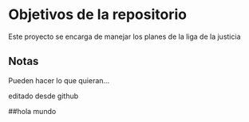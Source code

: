 # Objetivos de la repositorio

Este proyecto se encarga de manejar los planes de la liga de la justicia


## Notas
Pueden hacer lo que quieran...

editado desde github


##hola mundo
